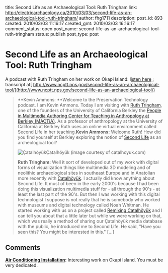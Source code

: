 title: Second Life as an Archaeological Tool: Ruth Tringham
link: http://electricarchaeology.ca/2010/03/03/second-life-as-an-archaeological-tool-ruth-tringham/
author: fhg1711
description: 
post_id: 893
created: 2010/03/03 11:16:17
created_gmt: 2010/03/03 16:16:17
comment_status: open
post_name: second-life-as-an-archaeological-tool-ruth-tringham
status: publish
post_type: post

# Second Life as an Archaeological Tool: Ruth Tringham

A podcast with Ruth Tringham on her work on Okapi Island: l[isten here](http://www.ncptt.nps.gov/Podcasts/archive/Preservation-Technology-Episode-5-Tringham.mp3) ; transcript at[ http://www.ncptt.nps.gov/second-life-as-an-archaeological-tool/](http://www.ncptt.nps.gov/second-life-as-an-archaeological-tool/)

> **Kevin Ammons: **Welcome to the Preservation Technology podcast. I am Kevin Ammons. Today I am visiting with [Ruth Tringham](http://anthropology.berkeley.edu/people/person_detail.php?person=30), one of the founders of the University of California Berkley the [People in Multimedia Authoring Center for Teaching in Anthropology at Berkley (MACTiA)](http://anthropology.berkeley.edu/people/group_detail.php?group=17). As a professor of anthropology at the University of California at Berkley Ruth uses an online virtual environment called Second Life in her teaching.**Kevin Ammons:** Welcome Ruth! How did you find yourself at Berkley exploring the notion of [Second Life](http://secondlife.com/) as an archeological tool? 
> 
> ![Çatalhöyük](http://www.ncptt.nps.gov/wp-content/uploads/south_front-300x112.jpg)Çatalhöyük (image courtesy of catalhoyuk.com) 
> 
> **Ruth Tringham:** Well it sort of developed out of my work with digital forms of visualization things like multimedia 3D modeling and of neolithic archaeological sites in southeast Europe and in Anatolian more recently with [Çatalhöyük](http://www.catalhoyuk.com/). I actually did know anything about Second Life. It must of been in the early 2000's because I had been doing this visualization multimedia stuff for - all through the 90's - at least the last part of the 90's. But then I was working with this digital technologist I suppose is not really that he is somebody who worked with museums and digital technology called Noah Whitman. He started working with us on a project called [Remixing Çatalhöyük](http://okapi.dreamhosters.com/remixing/mainpage.html) and I can tell you about that a little later but while we were working on that, which was really a method of sharing our Çatalhöyük media database with the public, he introduced me to Second Life. He said, "Have you seen this? You might be interested in this." [...]

## Comments

**[Air Conditioning Installation](#2733 "2010-03-09 12:14:56"):** Interesting work on Okapi Island. You must be very dedicated.

